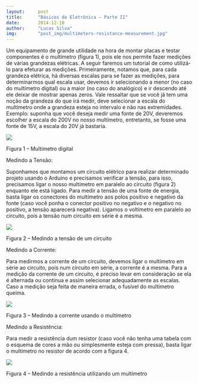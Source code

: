 ```yaml
---
layout:     post
title:      "Básicos de Eletrônica – Parte II"
date:       2014-12-10
author:     "Lucas Silva"
img:        "post_img/multimeters-resistance-measurement.jpg"
---
```


Um equipamento de grande utilidade na hora de montar placas e testar componentes é o multímetro (figura 1), pois ele nos permite fazer medições de várias grandezas elétricas. A seguir faremos um tutorial de como utilizá-lo para efeturar as medições. Primeiramente, notamos que, para cada grandeza elétrica, há diversas escalas para se fazer as medições, para determinarmos qual escala usar, devemos ir selecionando a menor (no caso do multímetro digital) ou a maior (no caso do analógico) e ir descendo até ele deixar de mostrar apenas zeros. Vale ressaltar que se você já tem uma noção da grandeza do que irá medir, deve selecionar a escala do multímetro onde a grandeza esteja no intervalo e não nas extremidades. Exemplo: suponha que você deseja medir uma fonte de 20V, deveremos escolher a escala do 200V no nosso multímetro, entretanto, se fosse uma fonte de 15V, a escala do 20V já bastaria.

<img src="{{ site.baseurl }}/post_img/multimetro.jpg" style="margin: 0 auto; max-height: 390px;">

Figura 1 – Multímetro digital

Medindo a Tensão:



Suponhamos que montamos um circuito elétrico para realizar determinado projeto usando o Arduino e precisamos verificar a tensão, para isso, precisamos ligar o nosso multímetro em paralelo ao circuito (figura 2) enquanto ele está ligado. Para medir a tensão de uma fonte de energia, basta ligar os conectores do multímetro aos polos positivo e negativo da fonte (caso você ponha o conector positivo no negativo e o negativo no positivo, a tensão aparecerá negativa). Ligamos o voltímetro em paralelo ao circuito, pois a tensão num circuito em série é a mesma.

<img src="{{ site.baseurl }}/post_img/measuring-voltage.gif" style="margin: 0 auto; max-height: 390px;">

Figura 2 – Medindo a tensão de um circuito



Medindo a Corrente:

Para medirmos a corrente de um circuito, devemos ligar o multímetro em série ao circuito, pois num circuito em série, a corrente é a mesma. Para a medição da corrente de um circuito, é preciso levar em consideração se ela é alternada ou contínua e assim selecionar adequadamente as escalas. Caso a medição seja feita de maneira errada, o fusível do multímetro queima.

<img src="{{ site.baseurl }}/post_img/measuring-current.jpg" style="margin: 0 auto; max-height: 390px;">

Figura 3 – Medindo a corrente usando o multímetro



Medindo a Resistência:

Para medir a resistência dum resistor (caso você não tenha uma tabela com o esquema de cores a mão ou simplesmente esteja com pressa), basta ligar o multímetro no resistor de acordo com a figura 4.

<img src="{{ site.baseurl }}/post_img/multimeters-resistance-measurement.jpg" style="margin: 0 auto; max-height: 390px;">

Figura 4 – Medindo a resistência utilizando um multímetro
